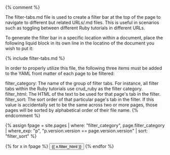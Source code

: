 {% comment %}

The filter-tabs.md file is used to create a filter bar at the top of the page to navigate to different but related URLs/.md files. This is useful in scenarios such as toggling between different Ruby tutorials in different URLs.

To generate the filter bar in a specific location within a document, place the following liquid block in its own line in the locatino of the document you wish to put it:

{% include filter-tabs.md %}

In order to properly utilize this file, the following three items must be added to the YAML front matter of each page to be filtered:

filter_category: The name of the group of filter tabs. For instance, all filter tabs within the Ruby tutorials use crud_ruby as the filter category.
filter_html: The HTML of the text to be used for that page's tab in the filter.
filter_sort: The sort order of that particular page's tab in the filter. If this value is accidentally set to be the same across two or more pages, those pages will be sorted by alphabetical order of their file name.
{% endcomment %}

{% assign fpage = site.pages | where: "filter_category", page.filter_category | where_exp: "p", "p.version.version == page.version.version" | sort: "filter_sort" %}

<div class="filters clearfix">
    {% for x in fpage %}
    <a href="/docs{{ x.url }}"><button class="filter-button{% if x.url == page.url %} current{% endif %}">{{ x.filter_html }}</button></a>
    {% endfor %}
</div>
